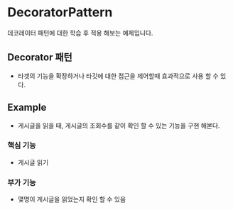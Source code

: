 # DecoratorPattern
데코레이터 패턴에 대한 학습 후 적용 해보는 예제입니다.

## Decorator 패턴
- 타겟의 기능을 확장하거나 타깃에 대한 접근을 제어할때 효과적으로 사용 할 수 있다.

## Example
- 게시글을 읽을 때, 게시글의 조회수를 같이 확인 할 수 있는 기능을 구현 해본다.

### 핵심 기능
- 게시글 읽기 

### 부가 기능
- 몇명이 게시글을 읽었는지 확인 할 수 있음